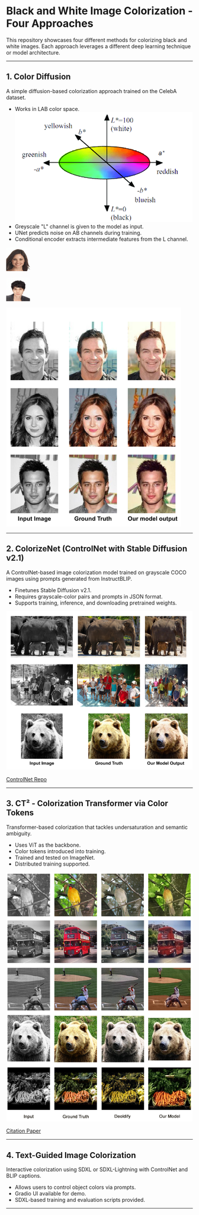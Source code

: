 # Black and White Image Colorization - Four Approaches

This repository showcases four different methods for colorizing black and white images. Each approach leverages a different deep learning technique or model architecture.

---

## 1. Color Diffusion

A simple diffusion-based colorization approach trained on the CelebA dataset.

- Works in LAB color space.
  ![LAB Color Space](images/lab_color_space.png)
- Greyscale "L" channel is given to the model as input.
- UNet predicts noise on AB channels during training.
- Conditional encoder extracts intermediate features from the L channel.

![Forward Diffusion](https://github.com/ErwannMillon/Color-diffusion/blob/main/visualization/forward_diff.gif)

![Denoising](https://github.com/ErwannMillon/Color-diffusion/blob/main/visualization/train/total1.gif)

![Colorization Example](IMAGES/DDPM_output.png)

---

## 2. ColorizeNet (ControlNet with Stable Diffusion v2.1)

A ControlNet-based image colorization model trained on grayscale COCO images using prompts generated from InstructBLIP.

- Finetunes Stable Diffusion v2.1.
- Requires grayscale-color pairs and prompts in JSON format.
- Supports training, inference, and downloading pretrained weights.

![Colorization Example](images/SD_output.png)

[ControlNet Repo](https://github.com/lllyasviel/ControlNet)

---

## 3. CT² - Colorization Transformer via Color Tokens

Transformer-based colorization that tackles undersaturation and semantic ambiguity.

- Uses ViT as the backbone.
- Color tokens introduced into training.
- Trained and tested on ImageNet.
- Distributed training supported.

![Colorization Example](images/CT2.png)

[Citation Paper](https://www.ecva.net/papers/eccv_2022/papers_ECCV/papers/136670001.pdf)

---

## 4. Text-Guided Image Colorization

Interactive colorization using SDXL or SDXL-Lightning with ControlNet and BLIP captions.

- Allows users to control object colors via prompts.
- Gradio UI available for demo.
- SDXL-based training and evaluation scripts provided.

---
